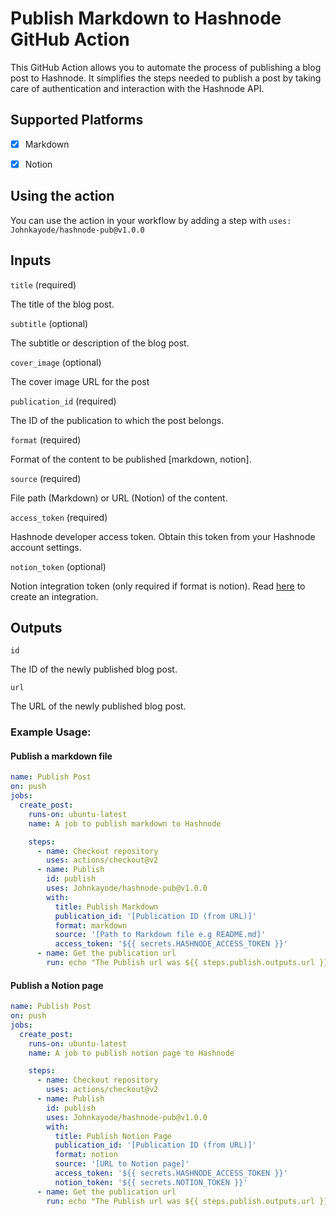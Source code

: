 # Publish Markdown to Hashnode GitHub Action

This GitHub Action allows you to automate the process of publishing a blog post to Hashnode. It simplifies the steps needed to publish a post by taking care of authentication and interaction with the Hashnode API.

## Supported Platforms

- [x] Markdown
- [x] Notion


## Using the action

You can use the action in your workflow by adding a step with `uses: Johnkayode/hashnode-pub@v1.0.0`

## Inputs

`title` (required)

The title of the blog post.

`subtitle` (optional)

The subtitle or description of the blog post.

`cover_image` (optional)

The cover image URL for the post

`publication_id` (required)

The ID of the publication to which the post belongs.

`format` (required)

Format of the content to be published [markdown, notion].

`source` (required)

File path (Markdown) or URL (Notion) of the content.

`access_token` (required)

Hashnode developer access token. Obtain this token from your Hashnode account settings.

`notion_token` (optional)

Notion integration token (only required if format is notion). Read [here](https://developers.notion.com/docs/create-a-notion-integration) to create an integration.

## Outputs

`id`

The ID of the newly published blog post.

`url`

The URL of the newly published blog post.


### Example Usage:

#### Publish a markdown file
```yaml
name: Publish Post
on: push
jobs:
  create_post:
    runs-on: ubuntu-latest
    name: A job to publish markdown to Hashnode

    steps:
      - name: Checkout repository
        uses: actions/checkout@v2
      - name: Publish
        id: publish
        uses: Johnkayode/hashnode-pub@v1.0.0
        with:
          title: Publish Markdown
          publication_id: '[Publication ID (from URL)]'
          format: markdown
          source: '[Path to Markdown file e.g README.md]'
          access_token: '${{ secrets.HASHNODE_ACCESS_TOKEN }}'
      - name: Get the publication url
        run: echo "The Publish url was ${{ steps.publish.outputs.url }}"
```

#### Publish a Notion page
```yaml
name: Publish Post
on: push
jobs:
  create_post:
    runs-on: ubuntu-latest
    name: A job to publish notion page to Hashnode

    steps:
      - name: Checkout repository
        uses: actions/checkout@v2
      - name: Publish
        id: publish
        uses: Johnkayode/hashnode-pub@v1.0.0
        with:
          title: Publish Notion Page
          publication_id: '[Publication ID (from URL)]'
          format: notion
          source: '[URL to Notion page]'
          access_token: '${{ secrets.HASHNODE_ACCESS_TOKEN }}'
          notion_token: '${{ secrets.NOTION_TOKEN }}'
      - name: Get the publication url
        run: echo "The Publish url was ${{ steps.publish.outputs.url }}"
```